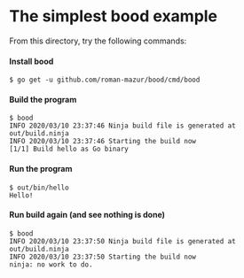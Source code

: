 The simplest bood example
=========================

From this directory, try the following commands:

#### Install bood
```
$ go get -u github.com/roman-mazur/bood/cmd/bood
```

#### Build the program
```
$ bood
INFO 2020/03/10 23:37:46 Ninja build file is generated at out/build.ninja
INFO 2020/03/10 23:37:46 Starting the build now
[1/1] Build hello as Go binary
```

#### Run the program
```
$ out/bin/hello
Hello!
```

#### Run build again (and see nothing is done)
```
$ bood
INFO 2020/03/10 23:37:50 Ninja build file is generated at out/build.ninja
INFO 2020/03/10 23:37:50 Starting the build now
ninja: no work to do.
```
